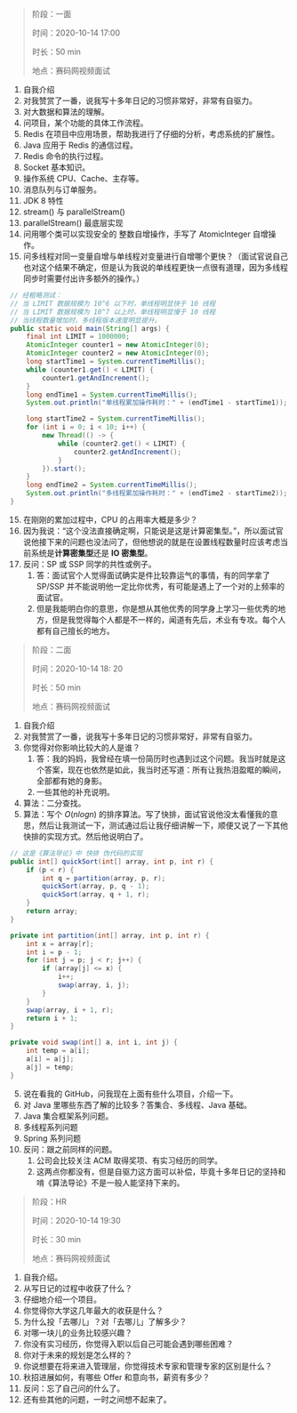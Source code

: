 > 阶段：一面
>
> 时间：2020-10-14 17:00
>
> 时长：50 min
>
> 地点：赛码网视频面试

1. 自我介绍
2. 对我赞赏了一番，说我写十多年日记的习惯非常好，非常有自驱力。
3. 对大数据和算法的理解。
4. 问项目，某个功能的具体工作流程。
5. Redis 在项目中应用场景，帮助我进行了仔细的分析，考虑系统的扩展性。
6. Java 应用于 Redis 的通信过程。
7. Redis 命令的执行过程。
8. Socket 基本知识。
9. 操作系统 CPU、Cache、主存等。
10. 消息队列与订单服务。
11. JDK 8 特性
12. stream() 与 parallelStream()
13. parallelStream() 最底层实现
14. 问用哪个类可以实现安全的 整数自增操作，手写了 AtomicInteger 自增操作。
15. 问多线程对同一变量自增与单线程对变量进行自增哪个更快？（面试官说自己也对这个结果不确定，但是认为我说的单线程更快一点很有道理，因为多线程同步时需要付出许多额外的操作。）

```java
// 经粗略测试：
// 当 LIMIT 数据规模为 10^6 以下时，单线程明显快于 10 线程
// 当 LIMIT 数据规模为 10^7 以上时，单线程明显慢于 10 线程
// 当线程数量增加时，多线程版本速度明显提升。
public static void main(String[] args) {
    final int LIMIT = 1000000;
    AtomicInteger counter1 = new AtomicInteger(0);
    AtomicInteger counter2 = new AtomicInteger(0);
    long startTime1 = System.currentTimeMillis();
    while (counter1.get() < LIMIT) {
        counter1.getAndIncrement();
    }
    long endTime1 = System.currentTimeMillis();
    System.out.println("单线程累加操作耗时：" + (endTime1 - startTime1));

    long startTime2 = System.currentTimeMillis();
    for (int i = 0; i < 10; i++) {
        new Thread(() -> {
            while (counter2.get() < LIMIT) {
                counter2.getAndIncrement();
            }
        }).start();
    }
    long endTime2 = System.currentTimeMillis();
    System.out.println("多线程累加操作耗时：" + (endTime2 - startTime2));
}
```

15. 在刚刚的累加过程中，CPU 的占用率大概是多少？
16. 因为我说：“这个没法直接确定啊，只能说是这是计算密集型。”，所以面试官说他接下来的问题也没法问了，但他想说的就是在设置线程数量时应该考虑当前系统是**计算密集型**还是 **IO 密集型**。 
17. 反问：SP 或 SSP 同学的共性或例子。
    1. 答：面试官个人觉得面试确实是件比较靠运气的事情，有的同学拿了 SP/SSP 并不能说明他一定比你优秀，有可能是遇上了一个对的上频率的面试官。
    2. 但是我能明白你的意思，你是想从其他优秀的同学身上学习一些优秀的地方，但是我觉得每个人都是不一样的，闻道有先后，术业有专攻。每个人都有自己擅长的地方。

> 阶段：二面
>
> 时间：2020-10-14 18: 20
>
> 时长：50 min
>
> 地点：赛码网视频面试

1. 自我介绍
2. 对我赞赏了一番，说我写十多年日记的习惯非常好，非常有自驱力。
3. 你觉得对你影响比较大的人是谁？
   1. 答：我的妈妈，我曾经在填一份简历时也遇到过这个问题。我当时就是这个答案，现在也依然是如此，我当时还写道：所有让我热泪盈眶的瞬间，全部都有她的身影。
   2. 一些其他的补充说明。
4. 算法：二分查找。
5. 算法：写个 $O(nlog n)$ 的排序算法。写了快排，面试官说他没太看懂我的意思，然后让我测试一下，测试通过后让我仔细讲解一下，顺便又说了一下其他快排的实现方式。然后他说明白了。

```java
// 这是《算法导论》中 快排 伪代码的实现
public int[] quickSort(int[] array, int p, int r) {
    if (p < r) {
        int q = partition(array, p, r);
        quickSort(array, p, q - 1);
        quickSort(array, q + 1, r);
    }
    return array;
}

private int partition(int[] array, int p, int r) {
    int x = array[r];
    int i = p - 1;
    for (int j = p; j < r; j++) {
        if (array[j] <= x) {
            i++;
            swap(array, i, j);
        }
    }
    swap(array, i + 1, r);
    return i + 1;
}

private void swap(int[] a, int i, int j) {
    int temp = a[i];
    a[i] = a[j];
    a[j] = temp;
}
```

5. 说在看我的 GitHub，问我现在上面有些什么项目，介绍一下。
6. 对 Java 里哪些东西了解的比较多？答集合、多线程、Java 基础。
7. Java 集合框架系列问题。
8. 多线程系列问题
9. Spring 系列问题
10. 反问：跟之前同样的问题。
    1. 公司会比较关注 ACM 取得奖项、有实习经历的同学。
    2. 这两点你都没有，但是自驱力这方面可以补偿，毕竟十多年日记的坚持和啃《算法导论》不是一般人能坚持下来的。

> 阶段：HR
>
> 时间：2020-10-14 19:30
>
> 时长：30 min
>
> 地点：赛码网视频面试

1. 自我介绍。
2. 从写日记的过程中收获了什么？
3. 仔细地介绍一个项目。
4. 你觉得你大学这几年最大的收获是什么？
5. 为什么投「去哪儿」？对「去哪儿」了解多少？
6. 对哪一块儿的业务比较感兴趣？
7. 你没有实习经历，你觉得入职以后自己可能会遇到哪些困难？
8. 你对于未来的规划是怎么样的？
9. 你说想要在将来进入管理层，你觉得技术专家和管理专家的区别是什么？
10. 秋招进展如何，有哪些 Offer 和意向书，薪资有多少？
11. 反问：忘了自己问的什么了。
12. 还有些其他的问题，一时之间想不起来了。